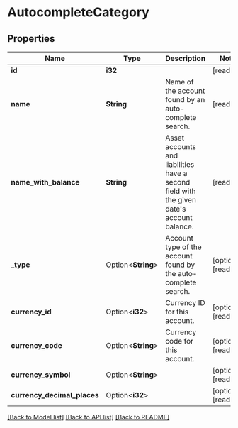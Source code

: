 # AutocompleteCategory

## Properties

Name | Type | Description | Notes
------------ | ------------- | ------------- | -------------
**id** | **i32** |  | [readonly]
**name** | **String** | Name of the account found by an auto-complete search. | [readonly]
**name_with_balance** | **String** | Asset accounts and liabilities have a second field with the given date's account balance. | [readonly]
**_type** | Option<**String**> | Account type of the account found by the auto-complete search. | [optional][readonly]
**currency_id** | Option<**i32**> | Currency ID for this account. | [optional][readonly]
**currency_code** | Option<**String**> | Currency code for this account. | [optional][readonly]
**currency_symbol** | Option<**String**> |  | [optional][readonly]
**currency_decimal_places** | Option<**i32**> |  | [optional][readonly]

[[Back to Model list]](../README.md#documentation-for-models) [[Back to API list]](../README.md#documentation-for-api-endpoints) [[Back to README]](../README.md)


